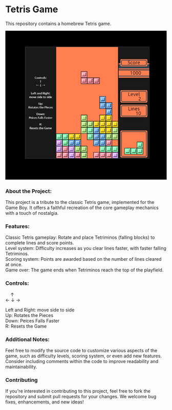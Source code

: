 # Tetris Game

This repository contains a homebrew Tetris game.

![Game_Screenshot](Game_Screenshot.jpg)

### About the Project:
This project is a tribute to the classic Tetris game, implemented for the Game Boy. It offers a faithful recreation of the core gameplay mechanics with a touch of nostalgia.

### Features:
Classic Tetris gameplay: Rotate and place Tetriminos (falling blocks) to complete lines and score points.<br>
Level system: Difficulty increases as you clear lines faster, with faster falling Tetriminos.<br>
Scoring system: Points are awarded based on the number of lines cleared at once.<br>
Game over: The game ends when Tetriminos reach the top of the playfield.<br>

### Controls:
&nbsp;&nbsp;&nbsp;&nbsp;↑<br>
← ↓ →

Left and Right: move side to side<br>
Up: Rotates the Pieces<br>
Down: Peices Falls Faster<br>
R: Resets the Game<br>

### Additional Notes:
Feel free to modify the source code to customize various aspects of the game, such as difficulty levels, scoring system, or even add new features.
Consider including comments within the code to improve readability and maintainability.

### Contributing
If you're interested in contributing to this project, feel free to fork the repository and submit pull requests for your changes. We welcome bug fixes, enhancements, and new ideas!
